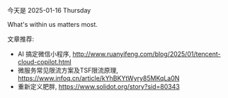今天是 2025-01-16 Thursday

What's within us matters most.

文章推荐:
- AI 搞定微信小程序, http://www.ruanyifeng.com/blog/2025/01/tencent-cloud-copilot.html
- 微服务常见限流方案及TSF限流原理, https://www.infoq.cn/article/kYhBKYtWyry85MKqLa0N
- 重新定义肥胖, https://www.solidot.org/story?sid=80343
